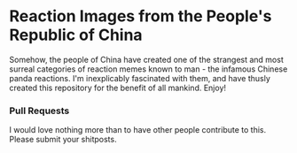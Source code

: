 # Reaction Images from the People's Republic of China
Somehow, the people of China have created one of the strangest and most surreal categories of reaction memes known to man - the infamous Chinese panda reactions. I'm inexplicably fascinated with them, and have thusly created this repository for the benefit of all mankind. Enjoy!


### Pull Requests
I would love nothing more than to have other people contribute to this. Please submit your shitposts.